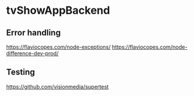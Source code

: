 # tvShowAppBackend

## Error handling
https://flaviocopes.com/node-exceptions/
https://flaviocopes.com/node-difference-dev-prod/

## Testing
https://github.com/visionmedia/supertest
